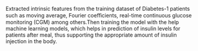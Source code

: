 
Extracted intrinsic features from the training dataset of Diabetes-1 patients such as moving average, Fourier coeﬃcients, real-time continuous glucose monitoring (CGM) among others.Then training the model with the help machine learning models, which helps in prediction of insulin levels for patients after meal, thus supporting the appropriate amount of insulin injection in the body.

